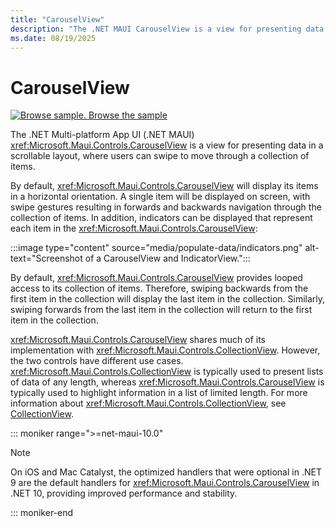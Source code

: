 ```yaml
---
title: "CarouselView"
description: "The .NET MAUI CarouselView is a view for presenting data in a scrollable layout, where users can swipe to move through a collection of items."
ms.date: 08/19/2025
---
```


# CarouselView

[![Browse sample.](~/media/code-sample.png) Browse the sample](/samples/dotnet/maui-samples/userinterface-carouselview)

The .NET Multi-platform App UI (.NET MAUI) <xref:Microsoft.Maui.Controls.CarouselView> is a view for presenting data in a scrollable layout, where users can swipe to move through a collection of items.

By default, <xref:Microsoft.Maui.Controls.CarouselView> will display its items in a horizontal orientation. A single item will be displayed on screen, with swipe gestures resulting in forwards and backwards navigation through the collection of items. In addition, indicators can be displayed that represent each item in the <xref:Microsoft.Maui.Controls.CarouselView>:

:::image type="content" source="media/populate-data/indicators.png" alt-text="Screenshot of a CarouselView and IndicatorView.":::

By default, <xref:Microsoft.Maui.Controls.CarouselView> provides looped access to its collection of items. Therefore, swiping backwards from the first item in the collection will display the last item in the collection. Similarly, swiping forwards from the last item in the collection will return to the first item in the collection.

<xref:Microsoft.Maui.Controls.CarouselView> shares much of its implementation with <xref:Microsoft.Maui.Controls.CollectionView>. However, the two controls have different use cases. <xref:Microsoft.Maui.Controls.CollectionView> is typically used to present lists of data of any length, whereas <xref:Microsoft.Maui.Controls.CarouselView> is typically used to highlight information in a list of limited length. For more information about <xref:Microsoft.Maui.Controls.CollectionView>, see [CollectionView](~/user-interface/controls/collectionview/index.md).

::: moniker range=">=net-maui-10.0"

> [!NOTE]
> On iOS and Mac Catalyst, the optimized handlers that were optional in .NET 9 are the default handlers for <xref:Microsoft.Maui.Controls.CarouselView> in .NET 10, providing improved performance and stability.

::: moniker-end
